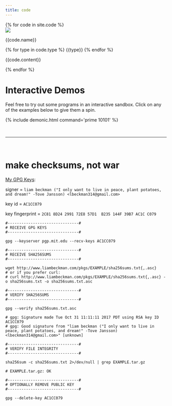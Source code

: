 ```yaml
---
title: code
---
```


<div class="container">
    {% for code in site.code %}
    <div class="fixed pointer featured">
        <a class="code-src" href="https://{{code.src}}"></a>
        <img class="center" src="/assets/images/{{code.img}}">
        <p class="code-title">{{code.name}}</p>
            <div class="type-container">
            {% for type in code.type %}
                <span class="code-type {{type}}">{{type}}</span>
            {% endfor %}
            </div>
        <p class="code">{{code.content}}</p>
    </div>
    {% endfor %}
</div>

# Interactive Demos

Feel free to try out some programs in an interactive sandbox. Click on any of the examples below to give them a spin.

{% include demonic.html command='prime 10101' %}

<br />
<hr />
<br />

<h1 id="security">make checksums, not war</h1>

[My GPG Keys](https://pgp.mit.edu/pks/lookup?op=vindex&search=0x144F39B7AC1CC079):

signer = `liam beckman ("I only want to live in peace, plant potatoes, and dream!" -Tove Jansson) <lbeckman314@gmail.com>`

key id = `AC1CC079`

key fingerprint = `2C81 8D24 2991 72E8 57D1  B235 144F 39B7 AC1C C079`


```shell
#-------------------------------#
# RECEIVE GPG KEYS
#-------------------------------#

gpg --keyserver pgp.mit.edu --recv-keys AC1CC079

#-------------------------------#
# RECEIVE SHA256SUMS
#-------------------------------#

wget http://www.liambeckman.com/pkgs/EXAMPLE/sha256sums.txt{,.asc}
# or if you prefer curl:
# curl http://www.liambeckman.com/pkgs/EXAMPLE/sha256sums.txt{,.asc} -o sha256sums.txt -o sha256sums.txt.asc

#-------------------------------#
# VERIFY SHA256SUMS
#-------------------------------#

gpg --verify sha256sums.txt.asc

# gpg: Signature made Tue Oct 31 11:11:11 2017 PDT using RSA key ID AC1CC079
# gpg: Good signature from "liam beckman ("I only want to live in peace, plant potatoes, and dream!" -Tove Jansson) <lbeckman314@gmail.com>" [unknown]

#-------------------------------#
# VERIFY FILE INTEGRITY
#-------------------------------#

sha256sum -c sha256sums.txt 2>/dev/null | grep EXAMPLE.tar.gz

# EXAMPLE.tar.gz: OK

#-------------------------------#
# OPTIONALLY REMOVE PUBLIC KEY
#-------------------------------#

gpg --delete-key AC1CC079
```
